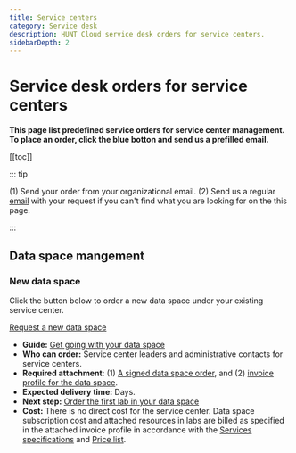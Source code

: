 ```yaml
---
title: Service centers
category: Service desk
description: HUNT Cloud service desk orders for service centers.
sidebarDepth: 2
---
```


# Service desk orders for service centers

**This page list predefined service orders for service center management. To place an order, click the blue botton and send us a prefilled email.**

[[toc]]

::: tip

(1) Send your order from your organizational email. (2) Send us a regular [email](/contact) with your request if you can't find what you are looking for on the this page.

:::



## Data space mangement

### New data space

Click the button below to order a new data space under your existing service center. 

<div class="home" style="padding: 0px;"><div class="hero">
<p class="action">
  <a href="mailto:cloud.support+hunt-cloud-request@hunt.ntnu.no?subject=New%20data%20space%20-%20%7Bservice%20center%20name%7D&body=Hi%20HUNT%20Cloud%20team%2C%0A%0AI%20would%20like%20to%20request%20a%20new%20data%20space%20under%20our%20service%20center.%0A%0AI%20have%20attached%20a%20signed%20data%20space%20agreement%20to%20this%20email.%20%0A%0AI%20am%20looking%20forward%20to%20an%20email%20verification%20on%20the%20data%20space%20registration%20so%20we%20can%20start%20to%20order%20our%20labs.%0A%0ABest%2C" class="nav-link external action-button">
    Request a new data space
  </a>
</p></div></div>

* **Guide:** [Get going with your data space](/coordination/get-going/data-space/)
* **Who can order:** Service center leaders and administrative contacts for service centers.
* **Required attachment**: (1) [A signed data space order](/agreements/downloads/#data-space-order), and (2) [invoice profile for the data space](/agreements/downloads/#invoice-profile).
* **Expected delivery time:** Days.
* **Next step:** [Order the first lab in your data space](/service-desk/data-space-orders.html#new-lab)
* **Cost:** There is no direct cost for the service center. Data space subscription cost and attached resources in labs are billed as specified in the attached invoice profile in accordance with the [Services specifications](/services/specifications/) and [Price list](/prices/pricelist/).

